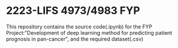 # 2223-LIFS 4973/4983 FYP

This repository contains the source code(.ipynb) for the FYP Project:"Development of deep learning method for predicting patient prognosis in pan-cancer", and the required dataset(.csv)
